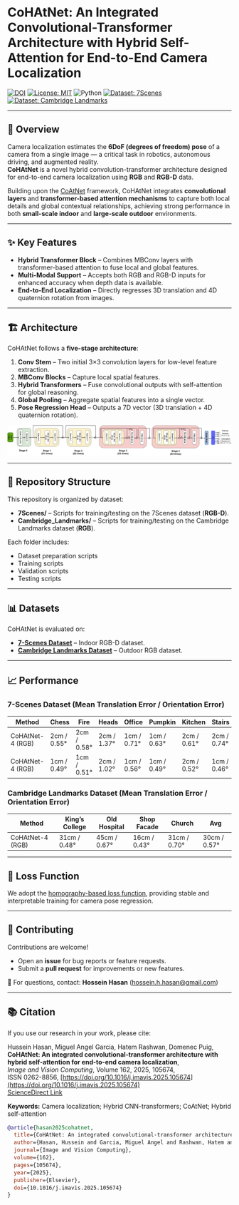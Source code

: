 # CoHAtNet: An Integrated Convolutional-Transformer Architecture with Hybrid Self-Attention for End-to-End Camera Localization

[![DOI](https://img.shields.io/badge/DOI-10.1016%2Fj.imavis.2025.105674-blue)](https://doi.org/10.1016/j.imavis.2025.105674)
[![License: MIT](https://img.shields.io/badge/License-MIT-green.svg)](LICENSE)
![Python](https://img.shields.io/badge/python-3.8%2B-blue)
[![Dataset: 7Scenes](https://img.shields.io/badge/Dataset-7Scenes-orange)](https://www.microsoft.com/en-us/research/project/rgb-d-dataset-7-scenes/)
[![Dataset: Cambridge Landmarks](https://img.shields.io/badge/Dataset-Cambridge%20Landmarks-orange)](https://www.repository.cam.ac.uk/items/082e0d5e-c893-4d5d-bb0b-1e3c7e8fa6f6)

---

## 📖 Overview
Camera localization estimates the **6DoF (degrees of freedom) pose** of a camera from a single image — a critical task in robotics, autonomous driving, and augmented reality.  
**CoHAtNet** is a novel hybrid convolution-transformer architecture designed for end-to-end camera localization using **RGB** and **RGB-D** data.

Building upon the [CoAtNet](https://github.com/chinhsuanwu/coatnet-pytorch) framework, CoHAtNet integrates **convolutional layers** and **transformer-based attention mechanisms** to capture both local details and global contextual relationships, achieving strong performance in both **small-scale indoor** and **large-scale outdoor** environments.

---

## ✨ Key Features
- **Hybrid Transformer Block** – Combines MBConv layers with transformer-based attention to fuse local and global features.
- **Multi-Modal Support** – Accepts both RGB and RGB-D inputs for enhanced accuracy when depth data is available.
- **End-to-End Localization** – Directly regresses 3D translation and 4D quaternion rotation from images.

---

## 🏗 Architecture
CoHAtNet follows a **five-stage architecture**:

1. **Conv Stem** – Two initial 3×3 convolution layers for low-level feature extraction.
2. **MBConv Blocks** – Capture local spatial features.
3. **Hybrid Transformers** – Fuse convolutional outputs with self-attention for global reasoning.
4. **Global Pooling** – Aggregate spatial features into a single vector.
5. **Pose Regression Head** – Outputs a 7D vector (3D translation + 4D quaternion rotation).

![CoHAtNet Architecture](https://github.com/Husseinhhameed/CoHAtNet/blob/main/CoHAtNet.png)

---

## 📂 Repository Structure
This repository is organized by dataset:

- **7Scenes/** – Scripts for training/testing on the 7Scenes dataset (**RGB-D**).
- **Cambridge_Landmarks/** – Scripts for training/testing on the Cambridge Landmarks dataset (**RGB**).

Each folder includes:
- Dataset preparation scripts
- Training scripts
- Validation scripts
- Testing scripts

---

## 📊 Datasets
CoHAtNet is evaluated on:
- **[7-Scenes Dataset](https://www.microsoft.com/en-us/research/project/rgb-d-dataset-7-scenes/)** – Indoor RGB-D dataset.
- **[Cambridge Landmarks Dataset](https://www.repository.cam.ac.uk/items/082e0d5e-c893-4d5d-bb0b-1e3c7e8fa6f6)** – Outdoor RGB dataset.

---

## 📈 Performance

### **7-Scenes Dataset** (Mean Translation Error / Orientation Error)

| Method           | Chess         | Fire          | Heads         | Office         | Pumpkin        | Kitchen        | Stairs         | Avg           |
|------------------|--------------|--------------|--------------|---------------|---------------|---------------|---------------|--------------|
| CoHAtNet-4 (RGB) | 2cm / 0.55°  | 2cm / 0.58°  | 2cm / 1.37°  | 1cm / 0.71°   | 1cm / 0.63°   | 2cm / 0.61°   | 2cm / 0.74°   | 2cm / 0.74°  |
| CoHAtNet-4 (RGB) | 1cm / 0.49°  | 1cm / 0.51°  | 2cm / 1.02°  | 1cm / 0.56°   | 1cm / 0.49°   | 2cm / 0.52°   | 1cm / 0.46°   | 1cm / 0.57°  |

### **Cambridge Landmarks Dataset** (Mean Translation Error / Orientation Error)

| Method           | King’s College | Old Hospital | Shop Facade  | Church        | Avg           |
|------------------|---------------|--------------|--------------|--------------|--------------|
| CoHAtNet-4 (RGB) | 31cm / 0.48°  | 45cm / 0.67° | 16cm / 0.43° | 31cm / 0.70° | 30cm / 0.57° |

---

## 🔧 Loss Function
We adopt the [homography-based loss function](https://github.com/clementinboittiaux/homography-loss-function/blob/main/utils.py), providing stable and interpretable training for camera pose regression.

---

## 🤝 Contributing
Contributions are welcome!  
- Open an **issue** for bug reports or feature requests.  
- Submit a **pull request** for improvements or new features.

📧 For questions, contact: **Hossein Hasan** (hossein.h.hasan@gmail.com)

---

## 📚 Citation
If you use our research in your work, please cite:

Hussein Hasan, Miguel Angel Garcia, Hatem Rashwan, Domenec Puig,  
**CoHAtNet: An integrated convolutional-transformer architecture with hybrid self-attention for end-to-end camera localization**,  
*Image and Vision Computing*, Volume 162, 2025, 105674,  
ISSN 0262-8856, [https://doi.org/10.1016/j.imavis.2025.105674](https://doi.org/10.1016/j.imavis.2025.105674)  
[ScienceDirect Link](https://www.sciencedirect.com/science/article/pii/S0262885625002628)  

**Keywords:** Camera localization; Hybrid CNN-transformers; CoAtNet; Hybrid self-attention

```bibtex
@article{hasan2025cohatnet,
  title={CoHAtNet: An integrated convolutional-transformer architecture with hybrid self-attention for end-to-end camera localization},
  author={Hasan, Hussein and Garcia, Miguel Angel and Rashwan, Hatem and Puig, Domenec},
  journal={Image and Vision Computing},
  volume={162},
  pages={105674},
  year={2025},
  publisher={Elsevier},
  doi={10.1016/j.imavis.2025.105674}
}

